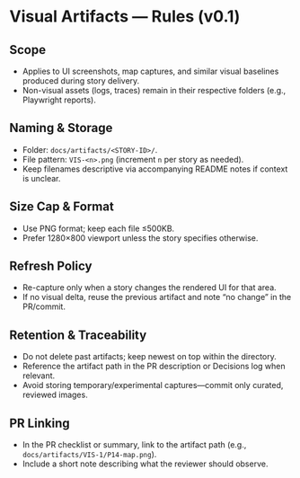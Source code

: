 # Visual Artifacts — Rules (v0.1)

## Scope
- Applies to UI screenshots, map captures, and similar visual baselines produced during story delivery.
- Non-visual assets (logs, traces) remain in their respective folders (e.g., Playwright reports).

## Naming & Storage
- Folder: `docs/artifacts/<STORY-ID>/`.
- File pattern: `VIS-<n>.png` (increment `n` per story as needed).
- Keep filenames descriptive via accompanying README notes if context is unclear.

## Size Cap & Format
- Use PNG format; keep each file ≤500KB.
- Prefer 1280×800 viewport unless the story specifies otherwise.

## Refresh Policy
- Re-capture only when a story changes the rendered UI for that area.
- If no visual delta, reuse the previous artifact and note “no change” in the PR/commit.

## Retention & Traceability
- Do not delete past artifacts; keep newest on top within the directory.
- Reference the artifact path in the PR description or Decisions log when relevant.
- Avoid storing temporary/experimental captures—commit only curated, reviewed images.

## PR Linking
- In the PR checklist or summary, link to the artifact path (e.g., `docs/artifacts/VIS-1/P14-map.png`).
- Include a short note describing what the reviewer should observe.
